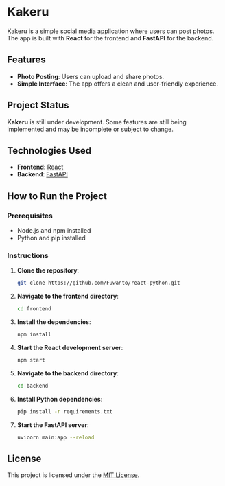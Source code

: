 # Kakeru

Kakeru is a simple social media application where users can post photos. The app is built with **React** for the frontend and **FastAPI** for the backend.

## Features

- **Photo Posting**: Users can upload and share photos.
- **Simple Interface**: The app offers a clean and user-friendly experience.

## Project Status

**Kakeru** is still under development. Some features are still being implemented and may be incomplete or subject to change.

## Technologies Used

- **Frontend**: [React](https://reactjs.org/)
- **Backend**: [FastAPI](https://fastapi.tiangolo.com/)

## How to Run the Project

### Prerequisites

- Node.js and npm installed
- Python and pip installed

### Instructions

1. **Clone the repository**:
   ```bash
   git clone https://github.com/Fuwanto/react-python.git
   ```
2. **Navigate to the frontend directory**:
   ```bash
   cd frontend
   ```
3. **Install the dependencies**:
   ```bash
   npm install
   ```
4. **Start the React development server**:
   ```bash
   npm start
   ```
5. **Navigate to the backend directory**:
   ```bash
   cd backend
   ```
6. **Install Python dependencies**:
   ```bash
   pip install -r requirements.txt
   ```
7. **Start the FastAPI server**:
   ```bash
   uvicorn main:app --reload
   ```

## License

This project is licensed under the [MIT License](LICENSE).
